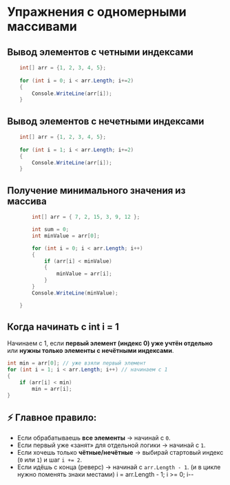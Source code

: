 # Упражнения с одномерными массивами
## Вывод элементов с четными индексами

```csharp
	int[] arr = {1, 2, 3, 4, 5};
	
	for (int i = 0; i < arr.Length; i+=2)
	{
		Console.WriteLine(arr[i]);
	}
```

## Вывод элементов с нечетными индексами

```csharp
	int[] arr = {1, 2, 3, 4, 5};
	
	for (int i = 1; i < arr.Length; i+=2)
	{
		Console.WriteLine(arr[i]);
	}
```

## Получение минимального значения из массива


```csharp
        int[] arr = { 7, 2, 15, 3, 9, 12 };

        int sum = 0;
        int minValue = arr[0];

        for (int i = 0; i < arr.Length; i++)
        {
            if (arr[i] < minValue)
            {
                minValue = arr[i];
            }
        }
        Console.WriteLine(minValue);

    }
```

## Когда начинать с int i = 1
Начинаем с 1, если **первый элемент (индекс 0) уже учтён отдельно** или **нужны только элементы с нечётными индексами**.
```csharp
int min = arr[0]; // уже взяли первый элемент
for (int i = 1; i < arr.Length; i++) // начинаем с 1
{
    if (arr[i] < min)
        min = arr[i];
}
```

## ⚡ Главное правило:

- Если обрабатываешь **все элементы** → начинай с `0`.
- Если первый уже «занят» для отдельной логики → начинай с `1`.
- Если хочешь только **чётные/нечётные** → выбирай стартовый индекс (`0` или `1`) и шаг `i += 2`.
- Если идёшь с конца (реверс) → начинай с `arr.Length - 1`. (и в цикле нужно поменять знаки местами) i = arr.Length - 1; i >= 0; i--